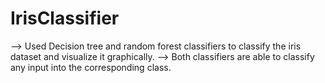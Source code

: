 # IrisClassifier
--> Used Decision tree and random forest classifiers to classify the iris dataset and visualize it graphically.
--> Both classifiers are able to classify any input into the corresponding class.
